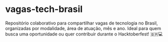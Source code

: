 # vagas-tech-brasil
Repositório colaborativo para compartilhar vagas de tecnologia no Brasil, organizadas por modalidade, área de atuação, mês e ano. Ideal para quem busca uma oportunidade ou quer contribuir durante o Hacktoberfest! 🇧🇷💻
